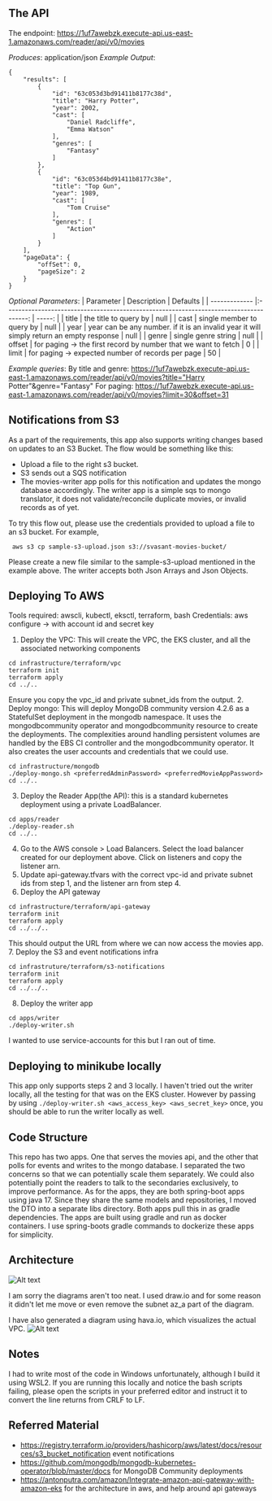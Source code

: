 ## The API
The endpoint: https://1uf7awebzk.execute-api.us-east-1.amazonaws.com/reader/api/v0/movies

*Produces*: application/json
*Example Output*: 
```
{
    "results": [
        {
            "id": "63c053d3bd91411b8177c38d",
            "title": "Harry Potter",
            "year": 2002,
            "cast": [
                "Daniel Radcliffe",
                "Emma Watson"
            ],
            "genres": [
                "Fantasy"
            ]
        },
        {
            "id": "63c053d4bd91411b8177c38e",
            "title": "Top Gun",
            "year": 1989,
            "cast": [
                "Tom Cruise"
            ],
            "genres": [
                "Action"
            ]
        }
    ],
    "pageData": {
        "offSet": 0,
        "pageSize": 2
    }
}
```

*Optional Parameters*: 
| Parameter        | Description               | Defaults  |
| -------------    |:-------------------------------------------------------------------------------------:            | -----:    |
| title            | the title to query by     | null      |
| cast             | single member to query by | null      |
| year             | year can be any number. if it is an invalid year it will simply return an empty response           | null      |
| genre            | single genre string       | null      |
| offset           | for paging -> the first record by number that we want to fetch                                     | 0      |
| limit             | for paging -> expected number of records per page                                                 | 50      |

*Example queries*:
By title and genre: https://1uf7awebzk.execute-api.us-east-1.amazonaws.com/reader/api/v0/movies?title="Harry Potter"&genre="Fantasy"
For paging: https://1uf7awebzk.execute-api.us-east-1.amazonaws.com/reader/api/v0/movies?limit=30&offset=31

## Notifications from S3
As a part of the requirements, this app also supports writing changes based on updates to an S3 Bucket. The flow would be something like this:

- Upload a file to the right s3 bucket.
- S3 sends out a SQS notification
- The movies-writer app polls for this notification and updates the mongo database accordingly.
The writer app is a simple sqs to mongo translator, it does not validate/reconcile duplicate movies, or invalid records as of yet.

To try this flow out, please use the credentials provided to upload a file to an s3 bucket. For example,
```
 aws s3 cp sample-s3-upload.json s3://svasant-movies-bucket/
```
Please create a new file similar to the sample-s3-upload mentioned in the example above. The writer accepts both Json Arrays and Json Objects.

## Deploying To AWS
Tools required: awscli, kubectl, eksctl, terraform, bash
Credentials: aws configure -> with account id and secret key

1. Deploy the VPC: This will create the VPC, the EKS cluster, and all the associated networking components
```
cd infrastructure/terraform/vpc
terraform init
terraform apply
cd ../..
```
Ensure you copy the vpc_id and private subnet_ids from the output.
2. Deploy mongo: This will deploy MongoDB community version 4.2.6 as a StatefulSet deployment in the mongodb namespace. It uses the mongodbcommunity operator and mongodbcommunity resource to create the deployments. The complexities around handling persistent volumes are handled by the EBS CI controller and the mongodbcommunity operator. It also creates the user accounts and credentials that we could use.
```
cd infrastructure/mongodb
./deploy-mongo.sh <preferredAdminPassword> <preferredMovieAppPassword>
cd ../..
```

3. Deploy the Reader App(the API): this is a standard kubernetes deployment using a private LoadBalancer.
```
cd apps/reader
./deploy-reader.sh
cd ../..
```

4. Go to the AWS console > Load Balancers. Select the load balancer created for our deployment above. Click on listeners and copy the listener arn.
5. Update api-gateway.tfvars with the correct vpc-id and private subnet ids from step 1, and the listener arn from step 4.
6. Deploy the API gateway 
```
cd infrastructure/terraform/api-gateway
terraform init
terraform apply
cd ../../..
```
This should output the URL from where we can now access the movies app.
7. Deploy the S3 and event notifications infra
```
cd infrastruture/terraform/s3-notifications
terraform init
terraform apply
cd ../../..
```
8. Deploy the writer app 
```
cd apps/writer
./deploy-writer.sh
```
I wanted to use service-accounts for this but I ran out of time.

## Deploying to minikube locally

This app only supports steps 2 and 3 locally. I haven't tried out the writer locally, all the testing for that was on the EKS cluster. However by passing by using `./deploy-writer.sh <aws_access_key> <aws_secret_key>` once, you should be able to run the writer locally as well.

## Code Structure

This repo has two apps. One that serves the movies api, and the other that polls for events and writes to the mongo database. I separated the two concerns so that we can potentially scale them separately. We could also potentially point the readers to talk to the secondaries exclusively, to improve performance. 
As for the apps, they are both spring-boot apps using java 17. Since they share the same models and repositories, I moved the DTO into a separate libs directory. Both apps pull this in as gradle dependencies.
The apps are built using gradle and run as docker containers. I use spring-boots gradle commands to dockerize these apps for simplicity. 

## Architecture

![Alt text](./movies-app-architecture.svg)

I am sorry the diagrams aren't too neat. I used draw.io and for some reason it didn't let me move or even remove the subnet az_a part of the diagram.

I have also generated a diagram using hava.io, which visualizes the actual VPC. 
![Alt text](./hava-movies-vpc-infrastructure-1673576239.png)

## Notes

I had to write most of the code in Windows unfortunately, although I build it using WSL2. If you are running this locally and notice the bash scripts failing, please open the scripts in your preferred editor and instruct it to convert the line returns from CRLF to LF.

## Referred Material
- https://registry.terraform.io/providers/hashicorp/aws/latest/docs/resources/s3_bucket_notification event notifications
- https://github.com/mongodb/mongodb-kubernetes-operator/blob/master/docs for MongoDB Community deployments
- https://antonputra.com/amazon/Integrate-amazon-api-gateway-with-amazon-eks for the architecture in aws, and help around api gateways
